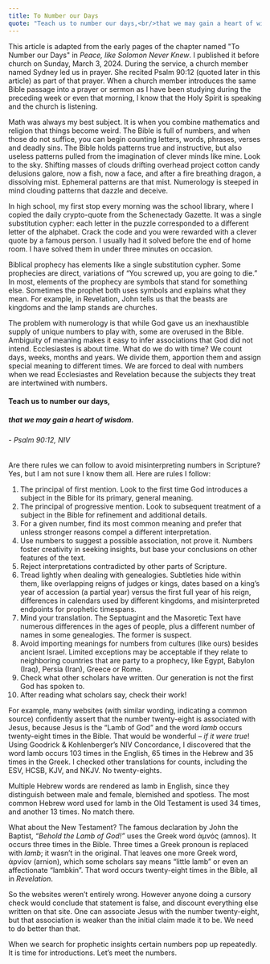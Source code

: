 ```yaml
---
title: To Number our Days
quote: "Teach us to number our days,<br/>that we may gain a heart of wisdom."<br/> - Psalm 90:12, NIV
---
```

This article is adapted from the early pages of the chapter named "To Number our Days" in *Peace, like Solomon Never Knew*. I published it before church on Sunday, March 3, 2024. During the service, a church member named Sydney led us in prayer. She recited Psalm 90:12 (quoted later in this article) as part of that prayer. When a church member introduces the same Bible passage into a prayer or sermon as I have been studying during the preceding week or even that morning, I know that the Holy Spirit is speaking and the church is listening.

Math was always my best subject. It is when you combine mathematics and religion that things become weird. The Bible is full of numbers, and when those do not suffice, you can begin counting letters, words, phrases, verses and deadly sins. The Bible holds patterns true and instructive, but also useless patterns pulled from the imagination of clever minds like mine. Look to the sky. Shifting masses of clouds drifting overhead project cotton candy delusions galore, now a fish, now a face, and after a fire breathing dragon, a dissolving mist. Ephemeral patterns are that mist. Numerology is steeped in mind clouding patterns that dazzle and deceive.

In high school, my first stop every morning was the school library, where I copied the daily crypto-quote from the Schenectady Gazette. It was a single substitution cypher: each letter in the puzzle corresponded to a different letter of the alphabet. Crack the code and you were rewarded with a clever quote by a famous person. I usually had it solved before the end of home room. I have solved them in under three minutes on occasion.

Biblical prophecy has elements like a single substitution cypher. Some prophecies are direct, variations of “You screwed up, you are going to die.” In most, elements of the prophecy are symbols that stand for something else. Sometimes the prophet both uses symbols and explains what they mean. For example, in Revelation, John tells us that the beasts are kingdoms and the lamp stands are churches.

The problem with numerology is that while God gave us an inexhaustible supply of unique numbers to play with, some are overused in the Bible. Ambiguity of meaning makes it easy to infer associations that God did not intend. Ecclesiastes is about time. What do we do with time? We count days, weeks, months and years. We divide them, apportion them and assign special meaning to different times. We are forced to deal with numbers when we read Ecclesiastes and Revelation because the subjects they treat are intertwined with numbers.

#### Teach us to number our days,
##### that we may gain a heart of wisdom. 
######  - Psalm 90:12, NIV

Are there rules we can follow to avoid misinterpreting numbers in Scripture? Yes, but I am not sure I know them all. Here are rules I follow:

  1. The principal of first mention. Look to the first time God introduces a subject in the Bible for its primary, general meaning. 
  2. The principal of progressive mention. Look to subsequent treatment of a subject in the Bible for refinement and additional details.
  3. For a given number, find its most common meaning and prefer that unless stronger reasons compel a different interpretation.
  4. Use numbers to suggest a possible association, not prove it. Numbers foster creativity in seeking insights, but base your conclusions on other features of the text.
  5. Reject interpretations contradicted by other parts of Scripture.
  6. Tread lightly when dealing with genealogies. Subtleties hide within them, like overlapping reigns of judges or kings, dates based on a king’s year of accession (a partial year) versus the first full year of his reign, differences in calendars used by different kingdoms, and misinterpreted endpoints for prophetic timespans.
  7. Mind your translation. The Septuagint and the Masoretic Text have numerous differences in the ages of people, plus a different number of names in some genealogies. The former is suspect.
  8. Avoid importing meanings for numbers from cultures (like ours) besides ancient Israel. Limited exceptions may be acceptable if they relate to neighboring countries that are party to a prophecy, like Egypt, Babylon (Iraq), Persia (Iran), Greece or Rome.
  9. Check what other scholars have written. Our generation is not the first God has spoken to.
  10. After reading what scholars say, check their work! 

For example, many websites (with similar wording, indicating a common source) confidently assert that the number twenty-eight is associated with Jesus, because Jesus is the “Lamb of God” and the word *lamb* occurs twenty-eight times in the Bible. That would be wonderful – *if it were true*! Using Goodrick & Kohlenberger’s NIV Concordance, I discovered that the word lamb occurs 103 times in the English, 65 times in the Hebrew and 35 times in the Greek. I checked other translations for counts, including the ESV, HCSB, KJV, and NKJV. No twenty-eights.

Multiple Hebrew words are rendered as lamb in English, since they distinguish between male and female, blemished and spotless. The most common Hebrew word used for lamb in the Old Testament is used 34 times, and another 13 times. No match there.

What about the New Testament? The famous declaration by John the Baptist, *“Behold the Lamb of God!”* uses the Greek word ἀμνός (amnos). It occurs three times in the Bible. Three times a Greek pronoun is replaced with *lamb*; it wasn’t in the original. That leaves one more Greek word, ἀρνίον (arnion), which some scholars say means “little lamb” or even an affectionate “lambkin”. That word occurs twenty-eight times in the Bible, all in *Revelation*.

So the websites weren’t entirely wrong. However anyone doing a cursory check would conclude that statement is false, and discount everything else written on that site. One can associate Jesus with the number twenty-eight, but that association is weaker than the initial claim made it to be. We need to do better than that.

When we search for prophetic insights certain numbers pop up repeatedly. It is time for introductions. Let’s meet the numbers.
